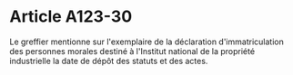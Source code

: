 # Article A123-30

Le greffier mentionne sur l'exemplaire de la déclaration d'immatriculation des personnes morales destiné à l'Institut national de la propriété industrielle la date de dépôt des statuts et des actes.
